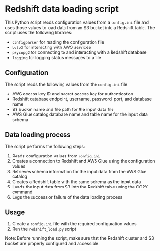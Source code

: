 # Redshift data loading script

This Python script reads configuration values from a `config.ini` file and uses those values to load data from an S3 bucket into a Redshift table. The script uses the following libraries:

- `configparser` for reading the configuration file
- `boto3` for interacting with AWS services
- `psycopg2` for connecting to and interacting with a Redshift database
- `logging` for logging status messages to a file

## Configuration

The script reads the following values from the `config.ini` file:

- AWS access key ID and secret access key for authentication
- Redshift database endpoint, username, password, port, and database name
- S3 bucket name and file path for the input data file
- AWS Glue catalog database name and table name for the input data schema

## Data loading process

The script performs the following steps:

1. Reads configuration values from `config.ini`
2. Creates a connection to Redshift and AWS Glue using the configuration values
3. Retrieves schema information for the input data from the AWS Glue catalog
4. Creates a Redshift table with the same schema as the input data
5. Loads the input data from S3 into the Redshift table using the COPY command
6. Logs the success or failure of the data loading process

## Usage

1. Create a `config.ini` file with the required configuration values
2. Run the `redshift_load.py` script

Note: Before running the script, make sure that the Redshift cluster and S3 bucket are properly configured and accessible.
